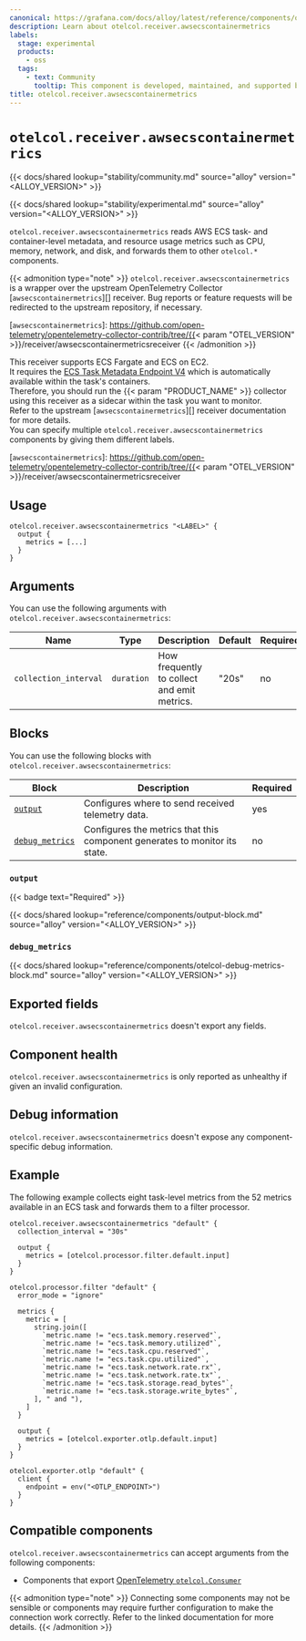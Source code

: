 ```yaml
---
canonical: https://grafana.com/docs/alloy/latest/reference/components/otelcol/otelcol.receiver.awsecscontainermetrics/
description: Learn about otelcol.receiver.awsecscontainermetrics
labels:
  stage: experimental
  products:
    - oss
  tags:
    - text: Community
      tooltip: This component is developed, maintained, and supported by the Alloy user community.
title: otelcol.receiver.awsecscontainermetrics
---
```


# `otelcol.receiver.awsecscontainermetrics`

{{< docs/shared lookup="stability/community.md" source="alloy" version="<ALLOY_VERSION>" >}}  

{{< docs/shared lookup="stability/experimental.md" source="alloy" version="<ALLOY_VERSION>" >}}  

`otelcol.receiver.awsecscontainermetrics` reads AWS ECS task- and container-level metadata, and resource usage metrics such as CPU, memory, network, and disk, and forwards them to other `otelcol.*` components.  

{{< admonition type="note" >}}
`otelcol.receiver.awsecscontainermetrics` is a wrapper over the upstream OpenTelemetry Collector [`awsecscontainermetrics`][] receiver.
Bug reports or feature requests will be redirected to the upstream repository, if necessary.

[`awsecscontainermetrics`]: https://github.com/open-telemetry/opentelemetry-collector-contrib/tree/{{< param "OTEL_VERSION" >}}/receiver/awsecscontainermetricsreceiver
{{< /admonition >}}

This receiver supports ECS Fargate and ECS on EC2.  
It requires the [ECS Task Metadata Endpoint V4](https://docs.aws.amazon.com/AmazonECS/latest/developerguide/task-metadata-endpoint-v4.html) which is automatically available within the task's containers.  
Therefore, you should run the {{< param "PRODUCT_NAME" >}} collector using this receiver as a sidecar within the task you want to monitor.  
Refer to the upstream  [`awsecscontainermetrics`][] receiver documentation for more details.  
You can specify multiple `otelcol.receiver.awsecscontainermetrics` components by giving them different labels.

[`awsecscontainermetrics`]: https://github.com/open-telemetry/opentelemetry-collector-contrib/tree/{{< param "OTEL_VERSION" >}}/receiver/awsecscontainermetricsreceiver

## Usage

```alloy
otelcol.receiver.awsecscontainermetrics "<LABEL>" {
  output {
    metrics = [...]
  }
}
```

## Arguments

You can use the following arguments with `otelcol.receiver.awsecscontainermetrics`:

| Name            | Type                       | Description                                                              | Default | Required |
|-----------------|----------------------------|--------------------------------------------------------------------------|---------|----------|
| `collection_interval`        | `duration`                   | How frequently to collect and emit metrics.                                         |    "20s"     | no      |

## Blocks

You can use the following blocks with `otelcol.receiver.awsecscontainermetrics`:

| Block                            | Description                                                                | Required |
|----------------------------------|----------------------------------------------------------------------------|----------|
| [`output`][output]               | Configures where to send received telemetry data.                          | yes      |
| [`debug_metrics`][debug_metrics] | Configures the metrics that this component generates to monitor its state. | no       |

[debug_metrics]: #debug_metrics
[output]: #output

### `output`

{{< badge text="Required" >}}

{{< docs/shared lookup="reference/components/output-block.md" source="alloy" version="<ALLOY_VERSION>" >}}

### `debug_metrics`

{{< docs/shared lookup="reference/components/otelcol-debug-metrics-block.md" source="alloy" version="<ALLOY_VERSION>" >}}

## Exported fields

`otelcol.receiver.awsecscontainermetrics` doesn't export any fields.

## Component health

`otelcol.receiver.awsecscontainermetrics` is only reported as unhealthy if given an invalid configuration.

## Debug information

`otelcol.receiver.awsecscontainermetrics` doesn't expose any component-specific debug information.

## Example

The following example collects eight task-level metrics from the 52 metrics available in an ECS task and forwards them to a filter processor.  

```alloy
otelcol.receiver.awsecscontainermetrics "default" {
  collection_interval = "30s"

  output {
    metrics = [otelcol.processor.filter.default.input]
  }
}

otelcol.processor.filter "default" {
  error_mode = "ignore"

  metrics {
    metric = [
      string.join([
        `metric.name != "ecs.task.memory.reserved"`,
        `metric.name != "ecs.task.memory.utilized"`,
        `metric.name != "ecs.task.cpu.reserved"`,
        `metric.name != "ecs.task.cpu.utilized"`,
        `metric.name != "ecs.task.network.rate.rx"`,
        `metric.name != "ecs.task.network.rate.tx"`,
        `metric.name != "ecs.task.storage.read_bytes"`,
        `metric.name != "ecs.task.storage.write_bytes"`,
      ], " and "),
    ]
  }

  output {
    metrics = [otelcol.exporter.otlp.default.input]
  }
}

otelcol.exporter.otlp "default" {
  client {
    endpoint = env("<OTLP_ENDPOINT>")
  }
}
```

<!-- START GENERATED COMPATIBLE COMPONENTS -->

## Compatible components

`otelcol.receiver.awsecscontainermetrics` can accept arguments from the following components:

- Components that export [OpenTelemetry `otelcol.Consumer`](../../../compatibility/#opentelemetry-otelcolconsumer-exporters)


{{< admonition type="note" >}}
Connecting some components may not be sensible or components may require further configuration to make the connection work correctly.
Refer to the linked documentation for more details.
{{< /admonition >}}

<!-- END GENERATED COMPATIBLE COMPONENTS -->
